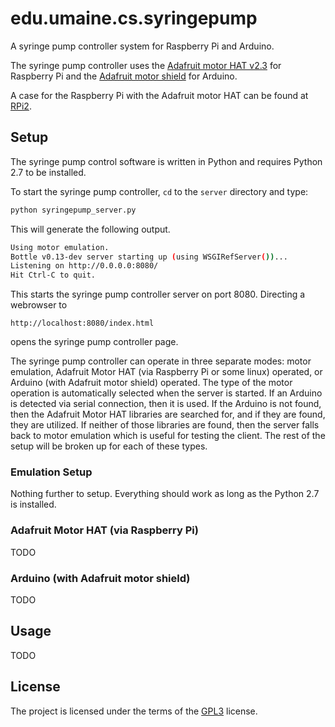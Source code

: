 # edu.umaine.cs.syringepump

A syringe pump controller system for Raspberry Pi and Arduino.

The syringe pump controller uses the [Adafruit motor HAT v2.3](https://www.adafruit.com/product/2348) for Raspberry Pi and the [Adafruit motor shield](https://www.adafruit.com/products/1438) for Arduino.  

A case for the Raspberry Pi with the Adafruit motor HAT can be found at [RPi2](https://github.com/markroyer/rpi2-adafruit-motor-hat-case).

## Setup

The syringe pump control software is written in Python and requires Python 2.7 to be installed.

To start the syringe pump controller, `cd` to the `server` directory and type:

```bash
python syringepump_server.py
```

This will generate the following output.

```bash
Using motor emulation.
Bottle v0.13-dev server starting up (using WSGIRefServer())...
Listening on http://0.0.0.0:8080/
Hit Ctrl-C to quit.
```

This starts the syringe pump controller server on port 8080.  Directing a webrowser to

```
http://localhost:8080/index.html
```

opens the syringe pump controller page.

The syringe pump controller can operate in three separate modes: motor emulation, Adafruit Motor HAT (via Raspberry Pi or some linux) operated, or Arduino (with Adafruit motor shield) operated. The type of the motor operation is automatically selected when the server is started.  If an Arduino is detected via serial connection, then it is used.  If the Arduino is not found, then the Adafruit Motor HAT libraries are searched for, and if they are found, they are utilized.  If neither of those libraries are found, then the server falls back to motor emulation which is useful for testing the client. The rest of the setup will be broken up for each of these types.

### Emulation Setup

Nothing further to setup. Everything should work as long as the Python 2.7 is installed.

### Adafruit Motor HAT (via Raspberry Pi)

TODO

### Arduino (with Adafruit motor shield)

TODO

## Usage

TODO

## License

The project is licensed under the terms of the
[GPL3](https://www.gnu.org/licenses/gpl-3.0.en.html) license.
